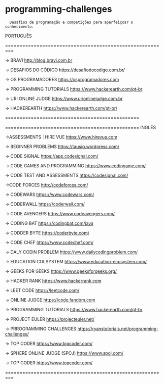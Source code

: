 # programming-challenges


      Desafios de programação e competições para aperfeiçoar o conhecimento.



PORTUGUÊS

=========================================================

-> BRAVI
http://blog.bravi.com.br


-> DESAFIOS DO CÓDIGO 
https://desafiodocodigo.com.br/


-> OS PROGRAMADORES
https://osprogramadores.com


-> PROGRAMMING TUTORIALS 
https://www.hackerearth.com/pt-br


-> URI ONLINE JUDGE
https://www.urionlinejudge.com.br


-> HACKEREARTH
https://www.hackerearth.com/pt-br/

===============================================


===============================================
INGLÊS



->ASSESSMENTS | HIRE VUE
https://www.hirevue.com


-> BEGINNER PROBLEMS
https://tausiq.wordpress.com/


-> CODE SIGNAL
https://app.codesignal.com/


-> CODE GAMES  AND PROGRAMMING 
https://www.codingame.com/


-> CODE TEST AND ASSESSMENTS
https://codesignal.com/


->CODE FORCES
http://codeforces.com/


-> CODEWARS 
https://www.codewars.com/


-> CODERWALL
https://coderwall.com/


-> CODE AVENGERS
https://www.codeavengers.com/


-> CODING BAT 
https://codingbat.com/java


-> CODDER BYTE 
https://coderbyte.com/


-> CODE CHEF
https://www.codechef.com/


-> DALY CODIN PROBLEM 
https://www.dailycodingproblem.com/


-> EDUCATION COLSYSTEM
https://www.education-ecosystem.com/


-> GEEKS FOR GEEKS
https://www.geeksforgeeks.org/


-> HACKER RANK
https://www.hackerrank.com


-> LEET CODE
https://leetcode.com/


-> ONLINE JUDGE
https://code.fandom.com


-> PROGRAMMING TUTORIALS 
https://www.hackerearth.com/pt-br


-> PROJECT EULER
https://projecteuler.net/


-> PRROGRAMMING CHALLENGES
https://ryanstutorials.net/programming-challenges/


-> TOP CODER
https://www.topcoder.com/


-> SPHERE ONLINE JUDGE (SPOJ)
https://www.spoj.com/


-> TOP CODER
https://www.topcoder.com/



=========================================================


